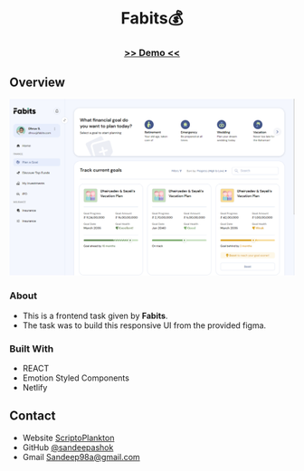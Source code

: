<!-- Please update value in the {}  -->

<h1 align="center">Fabits💰</h1>

<div align="center">
  <h3>
    <a href="https://fabitsp2.netlify.app/" target="_blank">
     >> Demo <<
    </a>   
  </h3>
</div>

<!-- OVERVIEW -->

## Overview

![screenshot](capture.png)

### About

- This is a frontend task given by **Fabits**.
- The task was to build this responsive UI from the provided figma.

### Built With

<!-- This section should list any major frameworks that you built your project using. Here are a few examples.-->

- REACT
- Emotion Styled Components
- Netlify

## Contact

- Website [ScriptoPlankton](https://sandeep.netlify.app/)
- GitHub [@sandeepashok](https://github.com/sandeepashok)
- Gmail [Sandeep98a@gmail.com](sandeep98a@gmail.com)
